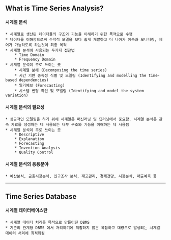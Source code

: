 ## What is Time Series Analysis?

#### 시계열 분석
    * 시계열로 생산된 데이터들의 구조와 기능을 이해하기 위한 목적으로 수행
    * 데이터를 이해함으로써 수학적 모델을 보다 쉽게 개발하고 더 나아가 예측과 모니터링, 제어가 가능하도록 하는것이 최종 목적
    * 시계열 분석에 사용되는 두가지 접근법
        * Time Domain
        * Frequency Domain
    * 시계열 분석이 주로 쓰이는 곳
        * 시계열 분해 (Decomposing the time series)
        * 시간 기반 종속성 식별 및 모델링 (Identifying and modelling the time-based dependencies)
        * 일기예보 (Forecasting)
        * 시스템 변형 확인 및 모델링 (Identifying and model the system variation)
        
#### 시계열 분석의 필요성
    * 성공적인 모델링을 하기 위해 시계열은 머신러닝 및 딥러닝에서 중요함. 시계열 분석은 관측 자료를 생성하는 데 사용되는 내부 구조와 기능을 이해하는 데 사용됨
    * 시계열 분석이 주로 쓰이는 곳
        * Descriptive
        * Explanation
        * Forecasting
        * Invention Analysis
        * Quality Control
        
#### 시계열 분석의 응용분야
    * 예산분석, 금융시장분석, 인구조사 분석, 재고관리, 경제전망, 시장분석, 매출예측 등
---    
## Time Series Database

#### 시계열 데이터베이스란
    * 시계열 데이터 처리를 목적으로 만들어진 DBMS
    * 기존의 관계형 DBMS 에서 처리하기에 적합하지 않은 복잡하고 대량으로 발생되는 시계열 데이터 처리에 최적화됨